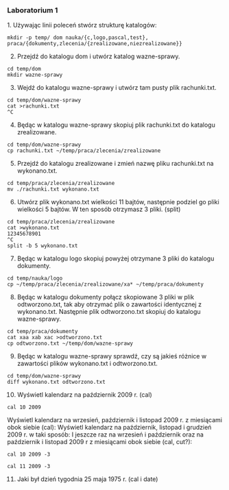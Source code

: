 ### Laboratorium 1

1\. Używając linii poleceń stwórz strukturę katalogów:

```
mkdir -p temp/ dom nauka/{c,logo,pascal,test}, praca/{dokumenty,zlecenia/{zrealizowane,niezrealizowane}}
```

2. Przejdź do katalogu dom i utwórz katalog wazne-sprawy.

```
cd temp/dom
mkdir wazne-sprawy
```


3. Wejdź do katalogu wazne-sprawy i utwórz tam pusty plik rachunki.txt.

```
cd temp/dom/wazne-sprawy
cat >rachunki.txt
^C
```

4. Będąc w katalogu wazne-sprawy skopiuj plik rachunki.txt do katalogu zrealizowane.

```
cd temp/dom/wazne-sprawy
cp rachunki.txt ~/temp/praca/zlecenia/zrealizowane
```

5. Przejdź do katalogu zrealizowane i zmień nazwę pliku rachunki.txt na wykonano.txt.

```
cd temp/praca/zlecenia/zrealizowane
mv ./rachunki.txt wykonano.txt
```

6. Utwórz plik wykonano.txt wielkości 11 bajtów, następnie podziel go pliki wielkości 5 bajtów. W ten sposób otrzymasz 3 pliki. (split)

```
cd temp/praca/zlecenia/zrealizowane
cat >wykonano.txt
12345678901
^C
split -b 5 wykonano.txt
```

7. Będąc w katalogu logo skopiuj powyżej otrzymane 3 pliki do katalogu dokumenty.

```
cd temp/nauka/logo
cp ~/temp/praca/zlecenia/zrealizowane/xa* ~/temp/praca/dokumenty
```

8. Będąc w katalogu dokumenty połącz skopiowane 3 pliki w plik odtworzono.txt, tak aby otrzymać plik o zawartości identycznej z wykonano.txt. Następnie plik odtworzono.txt skopiuj do katalogu wazne-sprawy.

```
cd temp/praca/dokumenty
cat xaa xab xac >odtworzono.txt
cp odtworzono.txt ~/temp/dom/wazne-sprawy
```

9. Będąc w katalogu wazne-sprawy sprawdź, czy są jakieś różnice w zawartości plików wykonano.txt i odtworzono.txt.

```
cd temp/dom/wazne-sprawy
diff wykonano.txt odtworzono.txt
```

10. Wyświetl kalendarz na październik 2009 r. (cal)

```
cal 10 2009
```

Wyświetl kalendarz na wrzesień, październik i listopad 2009 r. z miesiącami obok siebie (cal):
Wyświetl kalendarz na październik, listopad i grudzień 2009 r. w taki sposób:
I jeszcze raz na wrzesień i październik oraz na październik i listopad 2009 r z miesiącami obok siebie (cal, cut?):
```
cal 10 2009 -3
```
```
cal 11 2009 -3
```

11. Jaki był dzień tygodnia 25 maja 1975 r. (cal i date)
```
```
